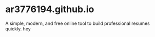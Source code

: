 # ar3776194.github.io
A simple, modern, and free online tool to build professional resumes quickly.
hey
